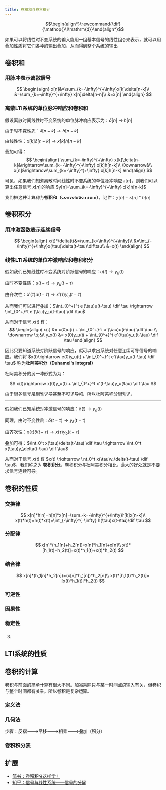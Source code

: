 ```yaml
---
title: 卷积和与卷积积分
---
```


<!--more-->
$$\begin{align*}\newcommand{\dif}{\mathop{}\!\mathrm{d}}\end{align*}$$

如果可以将线性时不变系统的输入能用一组基本信号的线性组合来表示，就可以用叠加性质将它们各种的输出叠加，从而得到整个系统的输出

## 卷积和

### 用脉冲表示离散信号

$$
\begin{align}
x[n]&=\sum_{k=-\infty}^{+\infty}x[k]\delta[n-k]\\
&=\sum_{k=-\infty}^{+\infty} x[n]\delta[n-n]\\
&=x[n]
\end{align}
$$

### 离散LTI系统的单位脉冲响应和卷积和

假设离散时间线性时不变系统的单位脉冲响应表示为：$\delta[n]\rightarrow h[n]$

由于时不变性质：$\delta[n-k]\rightarrow h[n-k]$

由线性性：$x[k]\delta[n-k]\rightarrow x[k]h[n-k]$

叠加可得：
$$
\begin{align}
\sum_{k=-\infty}^{+\infty} x[k]\delta[n-k]&\rightarrow\sum_{k=-\infty}^{+\infty} x[k]h[n-k]\\
\Downarrow&\\
x[n]&\rightarrow\sum_{k=-\infty}^{+\infty} x[k]h[n-k]
\end{align}
$$

可见，如果我们知道离散时间线性时不变系统的单位脉冲响应 $h[n]$，则我们可以算出任意信号 $x[n]$ 的响应 $y[n]=\sum_{k=-\infty}^{+\infty} x[k]h[n-k]$

我们把这种计算称为**卷积和（convolution sum）**，记作：$y[n]=x[n]*h[n]$

## 卷积积分

### 用冲激函数表示连续信号

$$
\begin{align}
x(t)*\delta(t)&=\sum_{k=\infty}^{+\infty}\\
&=\int_{-\infty}^{+\infty}x(\tau)\delta(t-\tau)\dif\tau\\
&=x(t)
\end{align}
$$



### 线性LTI系统的单位冲激响应和卷积积分

假如我们已知线性时不变系统对阶跃信号的响应：$u(t)\rightarrow y_u(t)$

由时不变性质：$u(t-\tau) \rightarrow y_u(t-\tau)$

由齐次性：$x'(\tau)u(t-\tau) \rightarrow x'(\tau)y_u(t-\tau)$

从而我们可以进行叠加：$\int_{0^+}^t e'(\tau)u(t-\tau) \dif \tau \rightarrow \int_{0^+}^t e'(\tau)y_u(t-\tau) \dif \tau$

从而对于信号 $x(t)$ 有：
$$
\begin{align}
x(t) &= x(0)u(t) + \int_{0^+}^t x'(\tau)u(t-\tau) \dif \tau \\
\downarrow \;\;&\\
y_x(t) &= x(0)y_u(t) + \int_{0^+}^t e'(\tau)y_u(t-\tau) \dif \tau
\end{align}
$$

因此只要知道系统对阶跃信号的响应，就可以求出系统对任意连续可导信号的响应。我们将 $x(t)\rightarrow e(0)y_u(t) + \int_{0^+}^t e'(\tau)y_u(t-\tau) \dif \tau$ 称为**杜阿美积分（Duhamel's Integral）**

杜阿美积分的另一种形式为为：

$$
x(t)\rightarrow x(0)y_u(t) + \int_{0^+}^t x'(t-\tau)y_u(\tau) \dif \tau
$$

由于很多信号是很难求导甚至不可求导的，所以杜阿美积分很难求。

---

假如我们已知系统对冲激信号的响应：$\delta(t)\rightarrow y_\delta(t)$

同理，由时不变性质：$\delta(t-\tau) \rightarrow y_\delta(t-\tau)$

由齐次性：$x(\tau)\delta(t-\tau) \rightarrow x(\tau)y_\delta(t-\tau)$

叠加可得：$\int_0^t x(\tau)\delta(t-\tau) \dif \tau \rightarrow \int_0^t x(\tau)y_\delta(t-\tau) \dif \tau$

从而对于信号 $x(t)$ 有 $x(t) \rightarrow \int_0^t x(\tau)y_\delta(t-\tau) \dif \tau$，我们称之为 **卷积积分**。卷积积分与杜阿美积分相比，最大的好处就是不要求信号连续可导。

## 卷积的性质

### 交换律
$$
x[n]*h[n]=h[n]*x[n]=\sum_{k=-\infty}^{+\infty}h[k]x[n-k]\\
x(t)*h(t)=h(t)*x(t)=\int_{-\infty}^{+\infty} h(\tau)x(t-\tau)\dif \tau
$$

### 分配律

$$
x[n]*(h_1[n]+h_2[n])=x[n]*h_1[n]+x[n]\\
x(t)*[h_1(t)+h_2(t)]=x(t)*h_1(t)+x(t)*h_2(t)
$$

### 结合律

$$
x[n]*(h_1[n]*h_2[n])=(x[n]*h_1[n])*h_2[n]\\
x(t)*[h_1(t)*h_2(t)]=[x(t)*h_1(t)]*h_2(t)
$$

### 可逆性

### 因果性

### 稳定性

### 
3. 

## LTI系统的性质



## 卷积的计算

卷积与前面的简单计算有很大不同。加减乘除只与某一时间点的输入有关，但卷积与整个时间都有关系。所以卷积是复杂运算。

### 定义法



### 几何法

步骤：反褶--->平移--->相乘--->叠加（积分）

### 卷积积分表

## 扩展

* [简书：卷积积分这样学！](https://www.jianshu.com/p/61b21acf4b5d)
* [知乎：信号与线性系统——信号的分解](https://zhuanlan.zhihu.com/p/31921889)